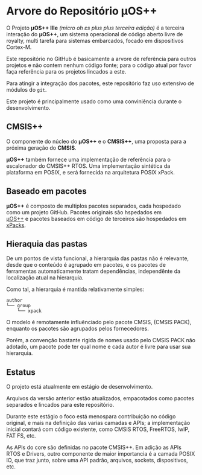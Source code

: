 # Arvore do Repositório µOS++

O Projeto **µOS++ IIIe** _(micro oh ɛs plus plus terceira edição)_ é a 
terceira interação do **µOS++**, um sistema operacional de código aberto
livre de royalty, multi tarefa para sistemas embarcados, focado em dispositivos
Cortex-M.

Este repositório no GitHub é basicamente a arvore de referência para outros
projetos e não contem nenhum código fonte; para o código atual por favor
faça referência para os projetos lincados a este.

Para atingir a integração dos pacotes, este repositório faz uso extensivo
de módulos do `git`.

Este projeto é principalmente usado como uma conviniência durante o 
desenvolvimento.

## CMSIS++

O componente do núcleo do **µOS++** e o **CMSIS++**, uma proposta para a 
próxima geração  do **CMSIS**.

**µOS++** também fornece uma implementação de referência para o escalonador do 
CMSIS++ RTOS. Uma implementação sintética da plataforma em POSIX, e será 
fornecida na arquitetura POSIX xPack.

## Baseado em pacotes

**µOS++** é composto de multiplos pacotes separados, cada hospedado como um
projeto GitHub. Pacotes originais são hspedados em  
[µOS++](https://github.com/micro-os-plus) e pacotes baseados em código de 
terceiros são hospedados em [xPacks](https://github.com/xpacks).

## Hieraquia das pastas

De um pontos de vista funcional, a hierarquia das pastas não é relevante, 
desde que o conteúdo é agrupado em pacotes, e os pacotes de ferramentas 
automaticamente tratam dependências, independênte da localização atual na
hierarquia.

Como tal, a hierarquia é mantida relativamente simples:


```
author
└── group
    └── xpack
```

O modelo é remotamente influênciado pelo pacote CMSIS, (CMSIS PACK), enquanto os
pacotes são agrupados pelos fornecedores.

Porém, a convenção bastante rigida de nomes usado pelo  CMSIS PACK não
adotado, um pacote pode ter qual nome e cada autor é livre para usar sua 
hierarquia.

## Estatus

O projeto está atualmente em estágio de desenvolvimento.

Arquivos da versão anterior estão atualizados, empacotados como pacotes 
separados e lincados para este repositório.

Durante este estágio o foco está menospara contribuição no código original, e
mais na definição das varias camadas e APIs; a implementação inicial contará 
com código existente, como CMSIS RTOS, FreeRTOS, lwIP, FAT FS, etc.

As APIs do core são definidas no pacote CMSIS++. Em adição as APIs RTOS e 
Drivers, outro componente de maior importancia é a camada POSIX IO, que traz
junto, sobre uma API padrão, arquivos, sockets, dispositivos, etc.

